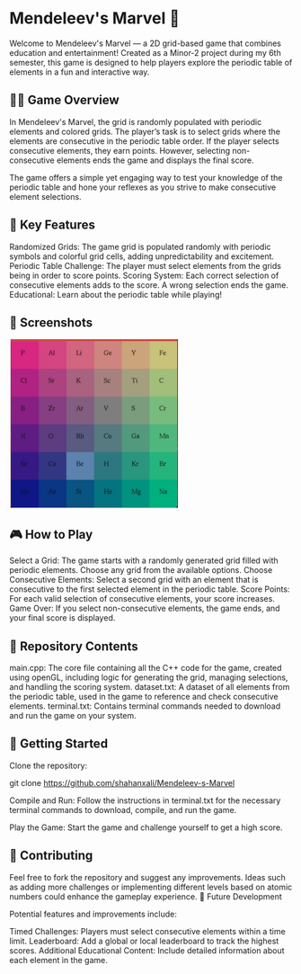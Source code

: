 # Mendeleev's Marvel 🌟

Welcome to Mendeleev's Marvel — a 2D grid-based game that combines education and entertainment! Created as a Minor-2 project during my 6th semester, this game is designed to help players explore the periodic table of elements in a fun and interactive way.

## 🧑‍🔬 Game Overview

In Mendeleev's Marvel, the grid is randomly populated with periodic elements and colored grids. The player’s task is to select grids where the elements are consecutive in the periodic table order. If the player selects consecutive elements, they earn points. However, selecting non-consecutive elements ends the game and displays the final score.

The game offers a simple yet engaging way to test your knowledge of the periodic table and hone your reflexes as you strive to make consecutive element selections.

## 🔑 Key Features

Randomized Grids: The game grid is populated randomly with periodic symbols and colorful grid cells, adding unpredictability and excitement.
Periodic Table Challenge: The player must select elements from the grids being in order to score points.
Scoring System: Each correct selection of consecutive elements adds to the score. A wrong selection ends the game.
Educational: Learn about the periodic table while playing!

## 📸 Screenshots

![Game](Screenshots/1.png)

## 🎮 How to Play

Select a Grid: The game starts with a randomly generated grid filled with periodic elements. Choose any grid from the available options.
Choose Consecutive Elements: Select a second grid with an element that is consecutive to the first selected element in the periodic table.
Score Points: For each valid selection of consecutive elements, your score increases.
Game Over: If you select non-consecutive elements, the game ends, and your final score is displayed.

## 📂 Repository Contents

main.cpp: The core file containing all the C++ code for the game, created using openGL, including logic for generating the grid, managing selections, and handling the scoring system.
dataset.txt: A dataset of all elements from the periodic table, used in the game to reference and check consecutive elements.
terminal.txt: Contains terminal commands needed to download and run the game on your system.

## 🚀 Getting Started

Clone the repository:

git clone https://github.com/shahanxali/Mendeleev-s-Marvel

Compile and Run: Follow the instructions in terminal.txt for the necessary terminal commands to download, compile, and run the game.

Play the Game: Start the game and challenge yourself to get a high score.

## 🤝 Contributing

Feel free to fork the repository and suggest any improvements. Ideas such as adding more challenges or implementing different levels based on atomic numbers could enhance the gameplay experience.
🎯 Future Development

Potential features and improvements include:

Timed Challenges: Players must select consecutive elements within a time limit.
Leaderboard: Add a global or local leaderboard to track the highest scores.
Additional Educational Content: Include detailed information about each element in the game.
